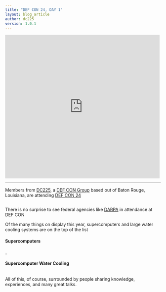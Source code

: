 ```yaml
---
title: "DEF CON 24, DAY 1"
layout: blog_article
author: dc225
version: 1.0.1
---
```


<iframe src="https://www.facebook.com/plugins/post.php?href=https%3A%2F%2Fwww.facebook.com%2Fdefcon%2Fposts%2F10153881300211656%3A0&width=500" width="500" height="464" style="border:none;overflow:hidden" scrolling="no" frameborder="0" allowTransparency="true"></iframe>

---

Members from [DC225](http://defcon225.org), a [DEF CON Group](https://defcongroups.org) based out of Baton Rouge, Louisiana, are attending [DEF CON 24](https://defcon.org/html/defcon-24/dc-24-index.html)

<a href="https://s3-us-west-2.amazonaws.com/63306e6675736564/uplds/defcon24/13894988_992974260800754_601939105839069916_n.jpg">
<img src="data:image/gif;base64,R0lGODlhAQABAIAAAAAAAP///yH5BAEAAAAALAAAAAABAAEAAAIBRAA7" data-original="https://s3-us-west-2.amazonaws.com/63306e6675736564/uplds/defcon24/13894988_992974260800754_601939105839069916_n.jpg" class="lazy img-thumbnail" border="0" />
</a>

There is no surprise to see federal agencies like [DARPA](https://en.wikipedia.org/wiki/DARPA) in attendance at DEF CON

Of the many things on display this year, supercomputers and large water cooling systems are on the top of the list

#### Supercomputers

<a href="https://s3-us-west-2.amazonaws.com/63306e6675736564/uplds/defcon24/20160804_162022.jpg">
<img src="data:image/gif;base64,R0lGODlhAQABAIAAAAAAAP///yH5BAEAAAAALAAAAAABAAEAAAIBRAA7" data-original="https://s3-us-west-2.amazonaws.com/63306e6675736564/uplds/defcon24/20160804_162022.jpg" class="lazy img-thumbnail" border="0" />
</a>

<a href="https://s3-us-west-2.amazonaws.com/63306e6675736564/uplds/defcon24/13892040_992974304134083_8117316145290729122_n.jpg">
<img src="data:image/gif;base64,R0lGODlhAQABAIAAAAAAAP///yH5BAEAAAAALAAAAAABAAEAAAIBRAA7" data-original="https://s3-us-west-2.amazonaws.com/63306e6675736564/uplds/defcon24/13892040_992974304134083_8117316145290729122_n.jpg" class="lazy img-thumbnail" border="0" />
</a>

#### Supercomputer Water Cooling

<a href="https://s3-us-west-2.amazonaws.com/63306e6675736564/uplds/defcon24/20160804_161953.jpg">
<img src="data:image/gif;base64,R0lGODlhAQABAIAAAAAAAP///yH5BAEAAAAALAAAAAABAAEAAAIBRAA7" data-original="https://s3-us-west-2.amazonaws.com/63306e6675736564/uplds/defcon24/20160804_161953.jpg" class="lazy img-thumbnail" border="0" />
</a>

All of this, of course, surrounded by people sharing knowledge, experiences, and many great talks.

<a href="https://s3-us-west-2.amazonaws.com/63306e6675736564/uplds/defcon24/IMG_20160804_165349.jpg">
<img src="data:image/gif;base64,R0lGODlhAQABAIAAAAAAAP///yH5BAEAAAAALAAAAAABAAEAAAIBRAA7" data-original="https://s3-us-west-2.amazonaws.com/63306e6675736564/uplds/defcon24/IMG_20160804_165349.jpg" class="lazy img-thumbnail" border="0" />
</a>
